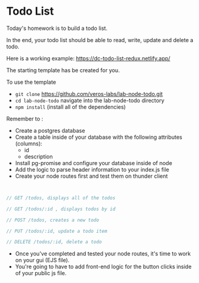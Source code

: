 
# Todo List

Today's homework is to build a todo list.

In the end, your todo list should be able to read, write, update and delete a todo.


Here is a working example: https://dc-todo-list-redux.netlify.app/


The starting template has be created for you.

To use the template 
- `git clone` https://github.com/veros-labs/lab-node-todo.git 
- `cd lab-node-todo` navigate into the lab-node-todo directory
- `npm install` (install all of the dependencies)

Remember to :

- Create a postgres database
- Create a table inside of your database with the following attributes (columns):
    - id
    - description
- Install pg-promise and configure your database inside of node
- Add the logic to parse header information to your index.js file
- Create your node routes first and test them on thunder client

```js


// GET /todos, displays all of the todos

// GET /todos/:id , displays todos by id

// POST /todos, creates a new todo

// PUT /todos/:id, update a todo item

// DELETE /todos/:id, delete a todo

```

- Once you've completed and tested your node routes, it's time to work on your gui (EJS file).
- You're going to have to add front-end logic for the button clicks inside of your public js file.
